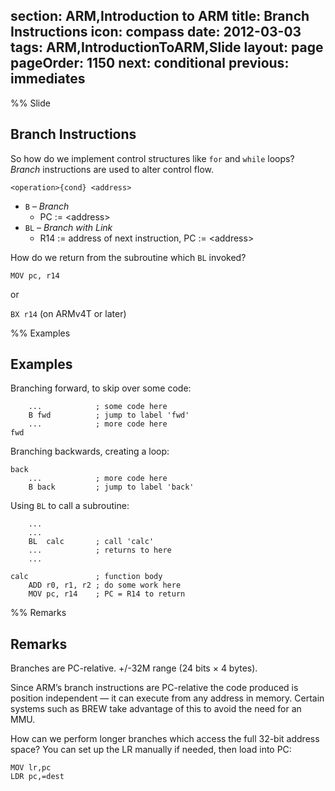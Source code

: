 section: ARM,Introduction to ARM
title: Branch Instructions
icon: compass
date: 2012-03-03
tags: ARM,IntroductionToARM,Slide
layout: page
pageOrder: 1150
next: conditional
previous: immediates
----

%% Slide
  
## Branch Instructions

So how do we implement control structures like `for` and `while` loops? *Branch* instructions are used to alter control flow.

<div class="format"><code>&lt;operation&gt;{cond} &lt;address&gt;</code></div>

<operation>

* `B` – *Branch*
  * PC := &lt;address&gt;
* `BL` – *Branch with Link*
  * R14 := address of next instruction, PC := &lt;address&gt;

How do we return from the subroutine which `BL` invoked?

`MOV pc, r14`

or

`BX r14` (on ARMv4T or later)

%% Examples

## Examples

Branching forward, to skip over some code:

``` arm
    ...            ; some code here
    B fwd          ; jump to label 'fwd'
    ...            ; more code here
fwd
```

Branching backwards, creating a loop:

``` arm
back
    ...            ; more code here
    B back         ; jump to label 'back'
```

Using `BL` to call a subroutine:

``` arm
    ...
    ...
    BL  calc       ; call 'calc'
    ...            ; returns to here
    ...

calc               ; function body
    ADD r0, r1, r2 ; do some work here
    MOV pc, r14    ; PC = R14 to return
```

%% Remarks
  
## Remarks

Branches are PC-relative. +/-32M range (24 bits × 4 bytes).

Since ARM’s branch instructions are PC-relative the code produced is position independent — it can execute from any address in memory. Certain systems such as BREW take advantage of this to avoid the need for an MMU.

How can we perform longer branches which access the full 32-bit address space? You can set up the LR manually if needed, then load into PC:

``` arm
MOV lr,pc
LDR pc,=dest
```
